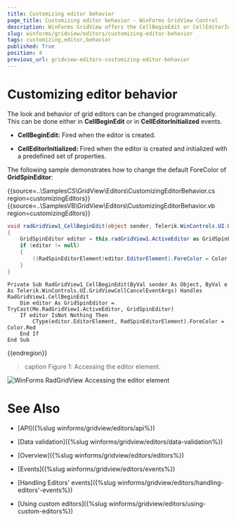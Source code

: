 ```yaml
---
title: Customizing editor behavior
page_title: Customizing editor behavior - WinForms GridView Control
description: WinForms GridView offers the CellBeginEdit or CellEditorInitialized events to access the active editor and change its properties.
slug: winforms/gridview/editors/customizing-editor-behavior
tags: customizing,editor,behavior
published: True
position: 4
previous_url: gridview-editors-customizing-editor-behavior
---
```


# Customizing editor behavior

The look and behavior of grid editors can be changed programmatically. This can be done either in __CellBeginEdit__ or in __CellEditorInitialized__ events. 

* __CellBeginEdit:__ Fired when the editor is created.

* __CellEditorInitialized:__ Fired when the editor is created and initialized with a predefined set of properties.

The following sample demonstrates how to change the default ForeColor of __GridSpinEditor__:

{{source=..\SamplesCS\GridView\Editors\CustomizingEditorBehavior.cs region=customizingEditors}} 
{{source=..\SamplesVB\GridView\Editors\CustomizingEditorBehavior.vb region=customizingEditors}} 

````C#
void radGridView1_CellBeginEdit(object sender, Telerik.WinControls.UI.GridViewCellCancelEventArgs e)
{
    GridSpinEditor editor = this.radGridView1.ActiveEditor as GridSpinEditor;
    if (editor != null)
    {
        ((RadSpinEditorElement)editor.EditorElement).ForeColor = Color.Red;
    }
}

````
````VB.NET
Private Sub RadGridView1_CellBeginEdit(ByVal sender As Object, ByVal e As Telerik.WinControls.UI.GridViewCellCancelEventArgs) Handles RadGridView1.CellBeginEdit
    Dim editor As GridSpinEditor = TryCast(Me.RadGridView1.ActiveEditor, GridSpinEditor)
    If editor IsNot Nothing Then
        CType(editor.EditorElement, RadSpinEditorElement).ForeColor = Color.Red
    End If
End Sub

````

{{endregion}} 

>caption Figure 1: Accessing the editor element.

![WinForms RadGridView Accessing the editor element](images/gridview-editors-customizing-editor-behavior001.png)
# See Also
* [API]({%slug winforms/gridview/editors/api%})

* [Data validation]({%slug winforms/gridview/editors/data-validation%})

* [Overview]({%slug winforms/gridview/editors/editors%})

* [Events]({%slug winforms/gridview/editors/events%})

* [Handling Editors' events]({%slug winforms/gridview/editors/handling-editors'-events%})

* [Using custom editors]({%slug winforms/gridview/editors/using-custom-editors%})

